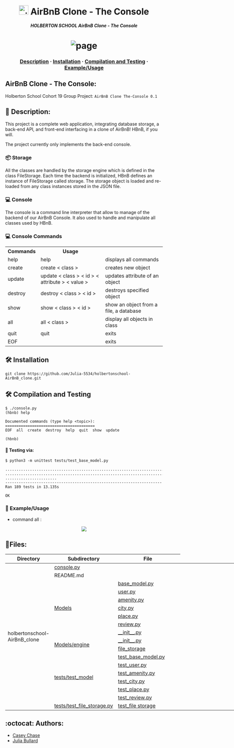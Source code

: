 <h1 align="center">
	<img alt="aitBnB" src="https://cdn.icon-icons.com/icons2/836/PNG/512/Airbnb_icon-icons.com_66791.png" height="30"/> AirBnB Clone - The Console
</h1>
<p align="center">
	<b><i>HOLBERTON SCHOOL AirBnB Clone - The Console</i></b><br>
</p>

# <center>![page](https://camo.githubusercontent.com/a8cd2eef2325c425519095dc2501111e630a77eddb454938c527cb82ea9c3aeb/68747470733a2f2f73332e616d617a6f6e6177732e636f6d2f696e7472616e65742d70726f6a656374732d66696c65732f686f6c626572746f6e7363686f6f6c2d6869676865722d6c6576656c5f70726f6772616d6d696e672b2f3236332f4842544e2d68626e622d46696e616c2e706e67)

<h3 align="center">
	<a href="##Description">Description</a>
	<span> · </span>
	<a href="#Installation">Installation</a>
	<span> · </span>
	<a href="#Compilation-and-Testing">Compilation and Testing</a>
	<span> · </span>
	<a href="#Example/Usage">Example/Usage</a>
</h3>

##   AirBnB Clone - The Console:

Holberton School Cohort 19 Group Project: `AirBnB Clone The-Console 0.1`

## 📖 Description: 
 
<p>
This project is a complete web application, integrating database storage, a back-end API, and front-end interfacing in a clone of AirBnB! HBnB, if you will.

The project currently only implements the back-end console.
</p>

### 📦 Storage
All the classes are handled by the storage engine which is defined in the class FileStorage.
Each time the backend is initialized, HBnB defines an instance of FileStorage called storage. 
The storage object is loaded and re-loaded from any class instances stored in the JSON file. 

### 💻 Console 
The console is a command line interpreter that allow to manage of the backend of our AirBnB Console. It also used to handle and manipulate all classes used by HBnB.

### 💻 Console Commands


<table>
<tr>
<th> Commands </th> <th> Usage </th>
</tr>
<tr>
	 <td> help </td>
	 <td> help </td>
	 <td> displays all commands </td>
</tr>
<tr>
	<td> create </td> 
	<td> create < class > </td>
	<td> creates new object </td> 
</tr>
<tr>
	<td> update  </td>
	<td> update < class > < id > < attribute > < value > </td> 
	<td> updates attribute of an object </td>
</tr>
<tr>
	<td> destroy </td> 
	<td> destroy < class > < id >  </td>    
	<td> destroys specified object </td>
</tr>
<tr>
	<td> show </td>   
	<td> show < class > < id > </td>
	<td> show an object from a file, a database </td>
</tr>
<tr>
	<td> all  </td>
	<td> all < class > </td>
	<td> display all objects in class </td> 
</tr>
<tr>
	<td> quit </td>
	<td> quit  </td>
	<td> exits </td>
</tr>
<tr>
	<td> EOF </td>     
	<td>  </td>
	<td> exits </td>                                  	
</tr>
</table>



##  🛠️ Installation

```{r mon_bloc, echo = FALSE, WARNING = TRUE}
git clone https://github.com/Julia-5534/holbertonschool-AirBnB_clone.git
```

## 🛠️  Compilation and Testing

```{r mon_bloc, echo = FALSE, WARNING = TRUE}
$ ./console.py
(hbnb) help

Documented commands (type help <topic>):
========================================
EOF  all  create  destroy  help  quit  show  update

(hbnb)

``` 



#### 🔧 Testing  via:
```{r mon_bloc, echo = FALSE, WARNING = TRUE}
$ python3 -m unittest tests/test_base_model.py

...................................................................................
...................................................................................
.......................
----------------------------------------------------------------------
Ran 189 tests in 13.135s

OK

```

### 🎥 Example/Usage
 
 * command all :

<center> <img src ="https://media.giphy.com/media/bVCIRlSPmpxt0IgF4S/giphy.gif"/> </center>


## 📂Files:

<div>

<table class="tg" style="undefined;table-layout: fixed; width: 821px">
<colgroup>
<col style="width: 113px">
<col style="width: 152px">
<col style="width: 219px">
<col style="width: 337px">
</colgroup>
<thead>
  <tr>
    <th>Directory</th>
    <th>Subdirectory</th>
    <th class="tg-zylj">File</th>
   </tr>
</thead>
<tbody>
  <tr>
    <td rowspan="18">holbertonschool-AirBnB_clone</td>
    <td  colspan="2"><a href ="https://github.com/majdideveloper/holbertonschool-AirBnB_clone/blob/main/console.py">console.py </a></td>
    </tr>
  <tr>
    <td colspan="2">README.md</td>
  </tr>
  <tr>
    <td  rowspan="7"> <a href ="https://github.com/majdideveloper/holbertonschool-AirBnB_clone/tree/main/models"> Models</a> </td>
    <td> <a href ="https://github.com/majdideveloper/holbertonschool-AirBnB_clone/blob/main/models/base_model.py" > base_model.py </a></td>
    </tr>
  <tr>
    <td> <a href= "https://github.com/majdideveloper/holbertonschool-AirBnB_clone/blob/main/models/user.py">  user.py </a></td>
     </tr>
  <tr>
    <td> <a href ="https://github.com/majdideveloper/holbertonschool-AirBnB_clone/blob/main/models/amenity.py">amenity.py </a></td>
     </tr>
  <tr>
    <td> <a href="https://github.com/majdideveloper/holbertonschool-AirBnB_clone/blob/main/models/city.py">city.py </a></td>
   </tr>
  <tr>
    <td><a href ="https://github.com/majdideveloper/holbertonschool-AirBnB_clone/blob/main/models/place.py">place.py</a></td>
  </tr>
  <tr>
    <td><a href ="https://github.com/majdideveloper/holbertonschool-AirBnB_clone/blob/main/models/review.py">review.py </a></td>
     </tr>
  <tr>
    <td><a href ="https://github.com/majdideveloper/holbertonschool-AirBnB_clone/blob/main/models/__init__.py">__init__.py</a></td>
   </tr>
  <tr>
    <td rowspan="2"> <a href ="https://github.com/Julia-5534/holbertonschool-AirBnB_clone/tree/main/models/engine">Models/engine</a></td>
    <td> <a href ="https://github.com/Julia-5534/holbertonschool-AirBnB_clone/blob/main/models/engine/__init__.py">__init__.py </a></td>
   </tr>
  <tr>
    <td><a href ="https://github.com/Julia-5534/holbertonschool-AirBnB_clone/blob/main/models/engine/file_storage.py">file_storage</a></td>
     </tr>
  <tr>
    <td rowspan="6"> <a href="https://github.com/Julia-5534/holbertonschool-AirBnB_clone/tree/main/tests/test_models">tests/test_model</a></td>
    <td> <a href ="https://github.com/Julia-5534/holbertonschool-AirBnB_clone/blob/main/tests/test_models/test_base_model.py">test_base_model.py </a></td>
    </tr>
  <tr>
    <td> <a href="https://github.com/Julia-5534/holbertonschool-AirBnB_clone/blob/main/tests/test_models/test_user.py">test_user.py</a></td>
   </tr>
  <tr>
    <td><a href ="https://github.com/Julia-5534/holbertonschool-AirBnB_clone/blob/main/tests/test_models/test_amenity.py">test_amenity.py </a></td>
  </tr>
<tr>
    <td><a href="https://github.com/Julia-5534/holbertonschool-AirBnB_clone/blob/main/tests/test_models/test_city.py">test_city.py</a></td>
 </tr>
  <tr>
    <td><a href ="https://github.com/Julia-5534/holbertonschool-AirBnB_clone/blob/main/tests/test_models/test_place.py">test_place.py</a></td>
  </tr>
  <tr>
    <td><a href="https://github.com/Julia-5534/holbertonschool-AirBnB_clone/blob/main/tests/test_models/test_review.py">test_review.py</td>
  </tr>
  <tr>
    <td><a href = "https://github.com/Julia-5534/holbertonschool-AirBnB_clone/tree/main/tests/test_models/test_engine">tests/test_file_storage.py </a></td>
    <td><a href ="https://github.com/Julia-5534/holbertonschool-AirBnB_clone/blob/main/tests/test_models/test_engine/test_file_storage.py">test_file storage</a></td>
  </tr>
</tbody>
</table>
 
</div>

## :octocat: Authors:

* [Casey Chase](https://github.com/Caseycjc)
* [Julia Bullard](https://github.com/Julia-5534)
